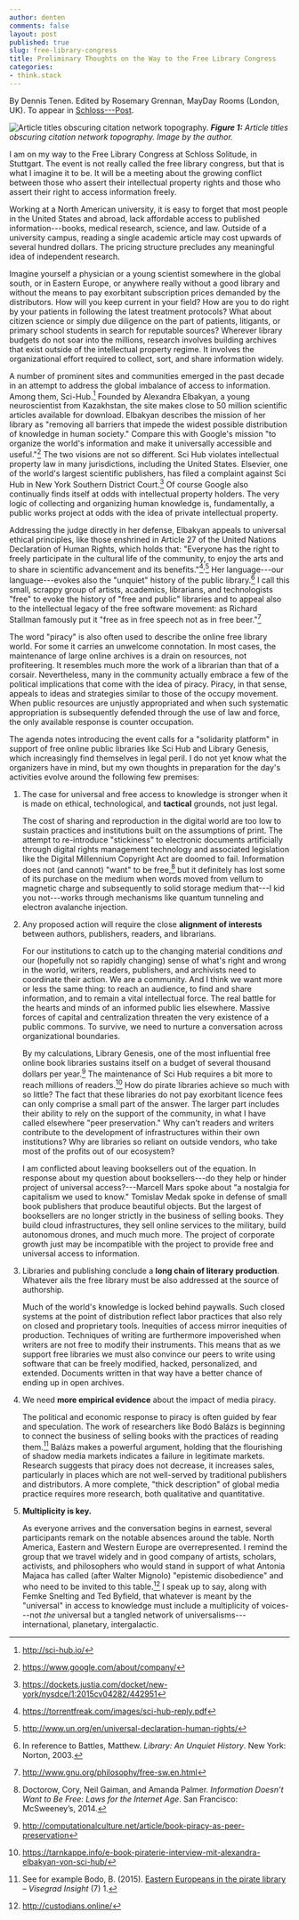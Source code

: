 ```yaml
---
author: denten
comments: false
layout: post
published: true
slug: free-library-congress
title: Preliminary Thoughts on the Way to the Free Library Congress
categories:
- think.stack
---
```


By Dennis Tenen. Edited by Rosemary Grennan, MayDay Rooms (London, UK). To
appear in [Schloss---Post](http://schloss-post.com/).

![Article titles obscuring citation network topography.](/assets/star.jpg)
***Figure 1:** Article titles obscuring citation network topography. Image by
the author.*

I am on my way to the Free Library Congress at Schloss Solitude, in Stuttgart.
The event is not really called the free library congress, but that is what I
imagine it to be. It will be a meeting about the growing conflict between
those who assert their intellectual property rights and those who assert their
right to access information freely.

Working at a North American university, it is easy to forget that most people
in the United States and abroad, lack affordable access to published
information---books, medical research, science, and law.  Outside of a
university campus, reading a single academic article may cost upwards of
several hundred dollars. The pricing structure precludes any meaningful idea
of independent research.

Imagine yourself a physician or a young scientist somewhere in the global
south, or in Eastern Europe, or anywhere really without a good library and
without the means to pay exorbitant subscription prices demanded by the
distributors. How will you keep current in your field?  How are you to do
right by your patients in following the latest treatment protocols? What about
citizen science or simply due diligence on the part of patients, litigants, or
primary school students in search for reputable sources? Wherever library
budgets do not soar into the millions, research involves building archives
that exist outside of the intellectual property regime. It involves the
organizational effort required to collect, sort, and share information widely.

A number of prominent sites and communities emerged in the past decade in an
attempt to address the global imbalance of access to information.  Among them,
Sci-Hub.[^1] Founded by Alexandra Elbakyan, a young neuroscientist from
Kazakhstan, the site makes close to 50 million scientific articles available
for download. Elbakyan describes the mission of her library as "removing all
barriers that impede the widest possible distribution of knowledge in human
society." Compare this with Google's mission "to organize the world's
information and make it universally accessible and useful."[^2] The two
visions are not so different. Sci Hub violates intellectual property law in
many jurisdictions, including the United States. Elsevier, one of the world's
largest scientific publishers, has filed a complaint against Sci Hub in New
York Southern District Court.[^3] Of course Google also continually finds
itself at odds with intellectual property holders. The very logic of
collecting and organizing human knowledge is, fundamentally, a public works
project at odds with the idea of private intellectual property.

Addressing the judge directly in her defense, Elbakyan appeals to universal
ethical principles, like those enshrined in Article 27 of the United Nations
Declaration of Human Rights, which holds that: "Everyone has the right to
freely participate in the cultural life of the community, to enjoy the arts
and to share in scientific advancement and its benefits."[^4]<sup>,</sup>[^5]
Her language---our language---evokes also the "unquiet" history of the public
library.[^6] I call this small, scrappy group of artists, academics,
librarians, and technologists "free" to evoke the history of "free and public"
libraries and to appeal also to the intellectual legacy of the free software
movement: as Richard Stallman famously put it "free as in free speech not as
in free beer."[^7]

The word "piracy" is also often used to describe the online free library
world. For some it carries an unwelcome connotation. In most cases, the
maintenance of large online archives is a drain on resources, not
profiteering. It resembles much more the work of a librarian than that of a
corsair. Nevertheless, many in the community actually embrace a few of the
political implications that come with the idea of piracy. Piracy, in that
sense, appeals to ideas and strategies similar to those of the occupy
movement. When public resources are unjustly appropriated and when such
systematic appropriation is subsequently defended through the use of law and
force, the only available response is counter occupation.

The agenda notes introducing the event calls for a "solidarity platform" in
support of free online public libraries like Sci Hub and Library Genesis,
which increasingly find themselves in legal peril. I do not yet know what the
organizers have in mind, but my own thoughts in preparation for the day's
activities evolve around the following few premises:

1.  The case for universal and free access to knowledge is stronger when it is
made on ethical, technological, and **tactical** grounds, not just legal.

    The cost of sharing and reproduction in the digital world are too low to
sustain practices and institutions built on the assumptions of print. The
attempt to re-introduce "stickiness" to electronic documents artificially
through digital rights management technology and associated legislation like
the Digital Millennium Copyright Act are doomed to fail. Information does not
(and cannot) "want" to be free,[^8] but it definitely has lost some of its
purchase on the medium when words moved from vellum to magnetic charge and
subsequently to solid storage medium that---I kid you not---works through
mechanisms like quantum tunneling and electron avalanche injection.

2.  Any proposed action will require the close **alignment of interests**
between authors, publishers, readers, and librarians.

    For our institutions to catch up to the changing material conditions *and*
our (hopefully not so rapidly changing) sense of what's right and wrong in the
world, writers, readers, publishers, and archivists need to coordinate their
action. We are a community. And I think we want more or less the same thing:
to reach an audience, to find and share information, and to remain a vital
intellectual force. The real battle for the hearts and minds of an informed
public lies elsewhere. Massive forces of capital and centralization threaten
the very existence of a public commons. To survive, we need to nurture a
conversation across organizational boundaries.

    By my calculations, Library Genesis, one of the most influential free
online book libraries sustains itself on a budget of several thousand dollars
per year.[^9] The maintenance of Sci Hub requires a bit more to reach millions
of readers.[^10] How do pirate libraries achieve so much with so little? The
fact that these libraries do not pay exorbitant licence fees can only comprise
a small part of the answer. The larger part includes their ability to rely on
the support of the community, in what I have called elsewhere "peer
preservation." Why can't readers and writers contribute to the development of
infrastructures within their own institutions? Why are libraries so reliant on
outside vendors, who take most of the profits out of our ecosystem?

    I am conflicted about leaving booksellers out of the equation. In response
about my question about booksellers---do they help or hinder project of
universal access?---Marcell Mars spoke about "a nostalgia for capitalism we
used to know." Tomislav Medak spoke in defense of small book publishers that
produce beautiful objects. But the largest of booksellers are no longer
strictly in the business of selling books. They build cloud infrastructures,
they sell online services to the military, build autonomous drones, and much
much more. The project of corporate growth just may be incompatible with the
project to provide free and universal access to information.

3.  Libraries and publishing conclude a **long chain of literary production**.
Whatever ails the free library must be also addressed at the source of
authorship.

    Much of the world's knowledge is locked behind paywalls. Such closed
systems at the point of distribution reflect labor practices that also rely on
closed and proprietary tools. Inequities of access mirror inequities of
production. Techniques of writing are furthermore impoverished when writers
are not free to modify their instruments. This means that as we support free
libraries we must also convince our peers to write using software that can be
freely modified, hacked, personalized, and extended. Documents written in that
way have a better chance of ending up in open archives.

4.  We need **more empirical evidence** about the impact of media piracy.

    The political and economic response to piracy is often guided by fear and
speculation. The work of researchers like Bodó Balázs is beginning to connect
the business of selling books with the practices of reading them.[^11] Balázs
makes a powerful argument, holding that the flourishing of shadow media
markets indicates a failure in legitimate markets. Research suggests that
piracy does not decrease, it increases sales, particularly in places which are
not well-served by traditional publishers and distributors. A more complete,
"thick description" of global media practice requires more research, both
qualitative and quantitative.

5.  **Multiplicity is key.**

    As everyone arrives and the conversation begins in earnest, several
participants remark on the notable absences around the table. North America,
Eastern and Western Europe are overrepresented. I remind the group that we
travel widely and in good company of artists, scholars, activists, and
philosophers who would stand in support of what Antonia Majaca has called
(after Walter Mignolo) "epistemic disobedience" and who need to be invited to
this table.[^12] I speak up to say, along with Femke Snelting and Ted Byfield,
that whatever is meant by the "universal" in access to knowledge must include
a multiplicity of voices---not *the* universal but a tangled network of
universalisms---international, planetary, intergalactic.

[^1]: <http://sci-hub.io/>

[^2]: <https://www.google.com/about/company/>

[^3]: <https://dockets.justia.com/docket/new-york/nysdce/1:2015cv04282/442951>

[^4]: <https://torrentfreak.com/images/sci-hub-reply.pdf>

[^5]: <http://www.un.org/en/universal-declaration-human-rights/>

[^6]: In reference to Battles, Matthew. *Library: An Unquiet History*.  New York: Norton, 2003.

[^7]: <http://www.gnu.org/philosophy/free-sw.en.html>

[^8]: Doctorow, Cory, Neil Gaiman, and Amanda Palmer. *Information Doesn’t Want to Be Free: Laws for the Internet Age*. San Francisco: McSweeney’s, 2014.  

[^9]: <http://computationalculture.net/article/book-piracy-as-peer-preservation>

[^10]: <https://tarnkappe.info/e-book-piraterie-interview-mit-alexandra-elbakyan-von-sci-hub/>

[^11]: See for example Bodo, B. (2015). [Eastern Europeans in the pirate library](http://www.warsystems.hu/2015/06/23/eastern-europeans-in-the-pirate-library-visegrad-insight-7-1/) – *Visegrad Insight* (7) 1.  

[^12]: <http://custodians.online/>
